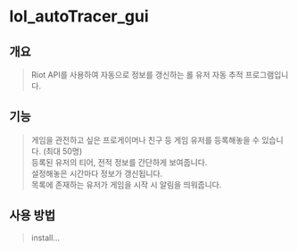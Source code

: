 # lol_autoTracer_gui


## 개요
> Riot API를 사용하여 자동으로 정보를 갱신하는 롤 유저 자동 추적 프로그램입니다.  


## 기능
> 게임을 관전하고 싶은 프로게이머나 친구 등 게임 유저를 등록해놓을 수 있습니다. (최대 50명)  
> 등록된 유저의 티어, 전적 정보를 간단하게 보여줍니다.  
> 설정해놓은 시간마다 정보가 갱신됩니다.  
> 목록에 존재하는 유저가 게임을 시작 시 알림을 띄워줍니다.  

## 사용 방법
> install...